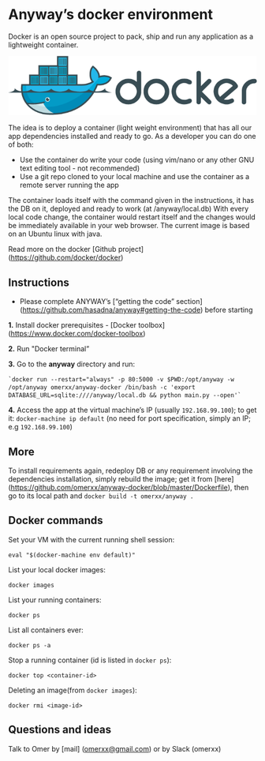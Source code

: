 Anyway’s docker environment
===========================

Docker is an open source project to pack, ship and run any application as a lightweight container.

 ![docker png](docker.png)

The idea is to deploy a container (light weight environment) that has all our app dependencies installed and ready to go.
As a developer you can do one of both:

* Use the container do write your code (using vim/nano or any other GNU text editing tool - not recommended)
* Use a git repo cloned to your local machine and use the container as a remote server running the app

The container loads itself with the command given in the instructions, it has the DB on it, deployed and ready to work (at /anyway/local.db)
With every local code change, the container would restart itself and the changes would be immediately available in your web browser.
The current image is based on an Ubuntu linux with java. 

Read more on the docker [Github project] (https://github.com/docker/docker)


Instructions
-----------------------
* Please complete ANYWAY’s [“getting the code” section] (https://github.com/hasadna/anyway#getting-the-code) before starting

**1.** Install docker prerequisites - [Docker toolbox] (https://www.docker.com/docker-toolbox)

**2.** Run "Docker terminal”

**3.** Go to the **anyway** directory and run:

    `docker run --restart="always" -p 80:5000 -v $PWD:/opt/anyway -w /opt/anyway omerxx/anyway-docker /bin/bash -c 'export DATABASE_URL=sqlite:////anyway/local.db && python main.py --open'`
**4.** Access the app at the virtual machine’s IP (usually `192.168.99.100`); to get it: `docker-machine ip default`
(no need for port specification, simply an IP; e.g `192.168.99.100`)


More
-----------------------
To install requirements again, redeploy DB or any requirement involving the dependencies installation, 
simply rebuild the image; get it from [here] (https://github.com/omerxx/anyway-docker/blob/master/Dockerfile), 
then go to its local path and `docker build -t omerxx/anyway .`

## Docker commands

Set your VM with the current running shell session: 

    eval "$(docker-machine env default)"


List your local docker images: 

    docker images
    
List your running containers: 
    
    docker ps
    
List all containers ever: 

    docker ps -a

Stop a running container (id is listed in `docker ps`): 

    docker top <container-id> 

Deleting an image(from `docker images`): 

    docker rmi <image-id>
 


Questions and ideas
-----------------
Talk to Omer by [mail] (omerxx@gmail.com) or by Slack (omerxx)

